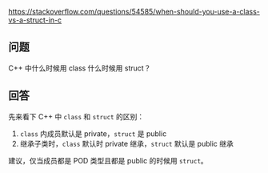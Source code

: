 <https://stackoverflow.com/questions/54585/when-should-you-use-a-class-vs-a-struct-in-c>

## 问题

C++ 中什么时候用 class 什么时候用 struct？

## 回答

先来看下 C++ 中 `class` 和 `struct` 的区别：

1. `class` 内成员默认是 private，`struct` 是 public
2. 继承子类时，`class` 默认时 private 继承，`struct` 默认是 public 继承

建议，仅当成员都是 POD 类型且都是 public 的时候用 `struct`。
